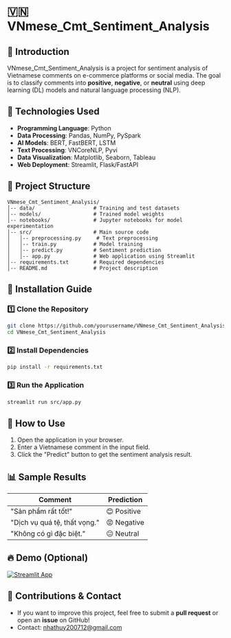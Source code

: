 # 🇻🇳 VNmese_Cmt_Sentiment_Analysis

## 📌 Introduction
VNmese_Cmt_Sentiment_Analysis is a project for sentiment analysis of Vietnamese comments on e-commerce platforms or social media. The goal is to classify comments into **positive**, **negative**, or **neutral** using deep learning (DL) models and natural language processing (NLP).

## 🚀 Technologies Used
- **Programming Language**: Python
- **Data Processing**: Pandas, NumPy, PySpark
- **AI Models**: BERT, FastBERT, LSTM
- **Text Processing**: VNCoreNLP, Pyvi
- **Data Visualization**: Matplotlib, Seaborn, Tableau
- **Web Deployment**: Streamlit, Flask/FastAPI

## 📂 Project Structure
```
VNmese_Cmt_Sentiment_Analysis/
│-- data/                   # Training and test datasets
│-- models/                 # Trained model weights
│-- notebooks/              # Jupyter notebooks for model experimentation
│-- src/                    # Main source code
│   │-- preprocessing.py     # Text preprocessing
│   │-- train.py            # Model training
│   │-- predict.py          # Sentiment prediction
│   │-- app.py              # Web application using Streamlit
│-- requirements.txt        # Required dependencies
│-- README.md               # Project description
```

## 🔧 Installation Guide
### 1️⃣ Clone the Repository
```bash
git clone https://github.com/yourusername/VNmese_Cmt_Sentiment_Analysis.git
cd VNmese_Cmt_Sentiment_Analysis
```

### 2️⃣ Install Dependencies
```bash
pip install -r requirements.txt
```

### 3️⃣ Run the Application
```bash
streamlit run src/app.py
```

## 🎯 How to Use
1. Open the application in your browser.
2. Enter a Vietnamese comment in the input field.
3. Click the "Predict" button to get the sentiment analysis result.

## 📊 Sample Results
| Comment | Prediction |
|-----------|---------|
| "Sản phẩm rất tốt!" | 😊 Positive |
| "Dịch vụ quá tệ, thất vọng." | 😡 Negative |
| "Không có gì đặc biệt." | 😐 Neutral |

## 🔥 Demo (Optional)
[![Streamlit App](https://img.shields.io/badge/Streamlit-Demo-red)](https://your-demo-link.com)

## 📌 Contributions & Contact
- If you want to improve this project, feel free to submit a **pull request** or open an **issue** on GitHub!
- Contact: nhathuy200712@gmail.com

